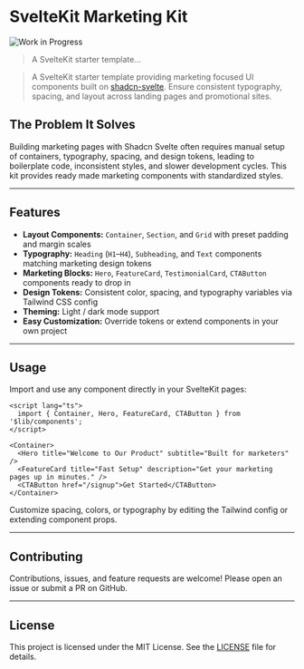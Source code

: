 # SvelteKit Marketing Kit  
![Work in Progress][wip-badge]

> A SvelteKit starter template…

[wip-badge]: https://img.shields.io/badge/status-wip-yellow

> A SvelteKit starter template providing marketing focused UI components built on [shadcn-svelte](https://github.com/shadcn/shadcn-svelte). Ensure consistent typography, spacing, and layout across landing pages and promotional sites.

## The Problem It Solves

Building marketing pages with Shadcn Svelte often requires manual setup of containers, typography, spacing, and design tokens, leading to boilerplate code, inconsistent styles, and slower development cycles. This kit provides ready made marketing components with standardized styles.

---

## Features

* **Layout Components:** `Container`, `Section`, and `Grid` with preset padding and margin scales
* **Typography:** `Heading` (`H1`–`H4`), `Subheading`, and `Text` components matching marketing design tokens
* **Marketing Blocks:** `Hero`, `FeatureCard`, `TestimonialCard`, `CTAButton` components ready to drop in
* **Design Tokens:** Consistent color, spacing, and typography variables via Tailwind CSS config
* **Theming:** Light / dark mode support
* **Easy Customization:** Override tokens or extend components in your own project

---

## Usage

Import and use any component directly in your SvelteKit pages:

```svelte
<script lang="ts">
  import { Container, Hero, FeatureCard, CTAButton } from '$lib/components';
</script>

<Container>
  <Hero title="Welcome to Our Product" subtitle="Built for marketers" />
  <FeatureCard title="Fast Setup" description="Get your marketing pages up in minutes." />
  <CTAButton href="/signup">Get Started</CTAButton>
</Container>
```

Customize spacing, colors, or typography by editing the Tailwind config or extending component props.

---

## Contributing

Contributions, issues, and feature requests are welcome! Please open an issue or submit a PR on GitHub.

---

## License

This project is licensed under the MIT License. See the [LICENSE](LICENSE) file for details.
